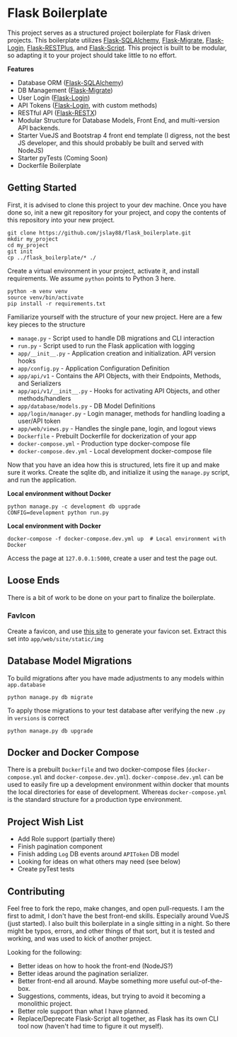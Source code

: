 # Flask Boilerplate
This project serves as a structured project boilerplate for Flask driven projects.
This boilerplate utilizes [Flask-SQLAlchemy](https://flask-sqlalchemy.palletsprojects.com/en/2.x/), 
[Flask-Migrate](https://flask-migrate.readthedocs.io/en/latest/), 
[Flask-Login](https://flask-login.readthedocs.io/en/latest/), 
[Flask-RESTPlus](https://flask-restplus.readthedocs.io/en/stable/), 
and [Flask-Script](https://flask-script.readthedocs.io/en/latest/). 
This project is built to be modular, so adapting it to your project should take little to no effort.

**Features**
* Database ORM ([Flask-SQLAlchemy](https://flask-sqlalchemy.palletsprojects.com/en/2.x/))
* DB Management ([Flask-Migrate](https://flask-migrate.readthedocs.io/en/latest/))
* User Login ([Flask-Login](https://flask-login.readthedocs.io/en/latest/))
* API Tokens ([Flask-Login](https://flask-login.readthedocs.io/en/latest/), with custom methods)
* RESTful API ([Flask-RESTX](https://flask-restx.readthedocs.io/en/latest/))
* Modular Structure for Database Models, Front End, and multi-version API backends.
* Starter VueJS and Bootstrap 4 front end template 
(I digress, not the best JS developer, and this should probably be built and served with NodeJS)
* Starter pyTests (Coming Soon)
* Dockerfile Boilerplate

## Getting Started
First, it is advised to clone this project to your dev machine.
Once you have done so, init a new git repository for your project,
and copy the contents of this repository into your new project.

    git clone https://github.com/jslay88/flask_boilerplate.git
    mkdir my_project
    cd my_project
    git init
    cp ../flask_boilerplate/* ./ 

Create a virtual environment in your project, activate it, and install requirements. 
We assume `python` points to Python 3 here.

    python -m venv venv
    source venv/bin/activate
    pip install -r requirements.txt

Familiarize yourself with the structure of your new project. 
Here are a few key pieces to the structure

* `manage.py` - Script used to handle DB migrations and CLI interaction
* `run.py` - Script used to run the Flask application with logging
* `app/__init__.py` - Application creation and initialization. API version hooks
* `app/config.py` - Application Configuration Definition
* `app/api/v1` - Contains the API Objects, with their Endpoints, Methods, and Serializers
* `app/api/v1/__init__.py` - Hooks for activating API Objects, and other methods/handlers
* `app/database/models.py` - DB Model Definitions
* `app/login/manager.py` - Login manager, methods for handling loading a user/API token
* `app/web/views.py` - Handles the single pane, login, and logout views
* `Dockerfile` - Prebuilt Dockerfile for dockerization of your app
* `docker-compose.yml` - Production type docker-compose file
* `docker-compose.dev.yml` - Local development docker-compose file

Now that you have an idea how this is structured, lets fire it up and make sure it works.
Create the sqlite db, and initialize it using the `manage.py` script, and run the application.

**Local environment without Docker**

    python manage.py -c development db upgrade
    CONFIG=development python run.py
    
**Local environment with Docker**

    docker-compose -f docker-compose.dev.yml up  # Local environment with Docker
    
Access the page at `127.0.0.1:5000`, create a user and test the page out.

## Loose Ends
There is a bit of work to be done on your part to finalize the boilerplate.

### FavIcon
Create a favicon, and use [this site]( https://www.favicon-generator.org/) to generate your favicon set. 
Extract this set into `app/web/site/static/img`

## Database Model Migrations

To build migrations after you have made adjustments to any models within `app.database`

    python manage.py db migrate

To apply those migrations to your test database after verifying the new `.py` in `versions` is correct

    python manage.py db upgrade
    
## Docker and Docker Compose

There is a prebuilt `Dockerfile` and two docker-compose files (`docker-compose.yml` and 
`docker-compose.dev.yml`). `docker-compose.dev.yml` can be used to easily fire up a development 
environment within docker that mounts the local directories for ease of development. Whereas 
`docker-compose.yml` is the standard structure for a production type environment. 

## Project Wish List
* Add Role support (partially there)
* Finish pagination component
* Finish adding `Log` DB events around `APIToken` DB model
* Looking for ideas on what others may need (see below)
* Create pyTest tests

## Contributing
Feel free to fork the repo, make changes, and open pull-requests. I am the first to admit, I 
don't have the best front-end skills. Especially around VueJS (just started). I also built 
this boilerplate in a single sitting in a night. So there might be typos, errors, and other 
things of that sort, but it is tested and working, and was used to kick of another project.

Looking for the following:
* Better ideas on how to hook the front-end (NodeJS?)
* Better ideas around the pagination serializer.
* Better front-end all around. Maybe something more useful out-of-the-box.
* Suggestions, comments, ideas, but trying to avoid it becoming a monolithic project.
* Better role support than what I have planned.
* Replace/Deprecate Flask-Script all together, as Flask has its own CLI tool now 
(haven't had time to figure it out myself).
